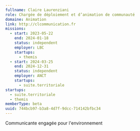 ```yaml
---
fullname: Claire Laurenziani
role: Chargée de déploiement et d’animation de communauté
domaine: Animation
link: http://clcommunication.fr
missions:
  - start: 2023-05-22
    end: 2024-01-18
    status: independent
    employer: LBC
    startups:
      - themis
  - start: 2024-03-25
    end: 2024-12-31
    status: independent
    employer: ANCT
    startups:
      - suite.territoriale
startups:
  - suite.territoriale
  - themis
memberType: beta
uuid: 744bcb97-b3a8-4d7f-9dcc-714142bfbc34
---
```

Communicante engagée pour l'environnement
